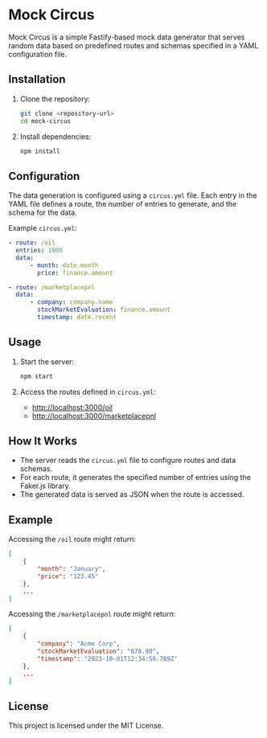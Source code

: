 # Mock Circus

Mock Circus is a simple Fastify-based mock data generator that serves random data based on predefined routes and schemas specified in a YAML configuration file.

## Installation

1. Clone the repository:

    ```sh
    git clone <repository-url>
    cd mock-circus
    ```

2. Install dependencies:
    ```sh
    npm install
    ```

## Configuration

The data generation is configured using a `circus.yml` file. Each entry in the YAML file defines a route, the number of entries to generate, and the schema for the data.

Example `circus.yml`:

```yaml
- route: /oil
  entries: 1000
  data:
      - month: date.month
        price: finance.amount

- route: /marketplacepnl
  data:
      - company: company.name
        stockMarketEvaluation: finance.amount
        timestamp: date.recent
```

## Usage

1. Start the server:

    ```sh
    npm start
    ```

2. Access the routes defined in `circus.yml`:
    - [http://localhost:3000/oil](http://localhost:3000/oil)
    - [http://localhost:3000/marketplacepnl](http://localhost:3000/marketplacepnl)

## How It Works

-   The server reads the `circus.yml` file to configure routes and data schemas.
-   For each route, it generates the specified number of entries using the Faker.js library.
-   The generated data is served as JSON when the route is accessed.

## Example

Accessing the `/oil` route might return:

```json
[
    {
        "month": "January",
        "price": "123.45"
    },
    ...
]
```

Accessing the `/marketplacepnl` route might return:

```json
[
    {
        "company": "Acme Corp",
        "stockMarketEvaluation": "678.90",
        "timestamp": "2023-10-01T12:34:56.789Z"
    },
    ...
]
```

## License

This project is licensed under the MIT License.
